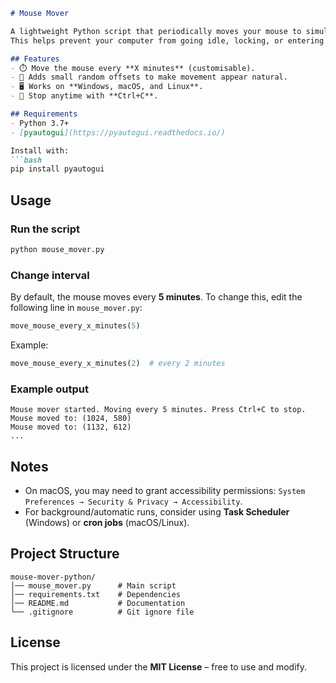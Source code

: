 ````markdown
# Mouse Mover

A lightweight Python script that periodically moves your mouse to simulate activity.  
This helps prevent your computer from going idle, locking, or entering sleep mode due to inactivity.

## Features
- ⏱️ Move the mouse every **X minutes** (customisable).
- 🎲 Adds small random offsets to make movement appear natural.
- 🖥️ Works on **Windows, macOS, and Linux**.
- 🛑 Stop anytime with **Ctrl+C**.

## Requirements
- Python 3.7+
- [pyautogui](https://pyautogui.readthedocs.io/)

Install with:
```bash
pip install pyautogui
````

## Usage

### Run the script

```bash
python mouse_mover.py
```

### Change interval

By default, the mouse moves every **5 minutes**.
To change this, edit the following line in `mouse_mover.py`:

```python
move_mouse_every_x_minutes(5)
```

Example:

```python
move_mouse_every_x_minutes(2)  # every 2 minutes
```

### Example output

```
Mouse mover started. Moving every 5 minutes. Press Ctrl+C to stop.
Mouse moved to: (1024, 580)
Mouse moved to: (1132, 612)
...
```

## Notes

* On macOS, you may need to grant accessibility permissions:
  `System Preferences → Security & Privacy → Accessibility`.
* For background/automatic runs, consider using **Task Scheduler** (Windows) or **cron jobs** (macOS/Linux).

## Project Structure

```
mouse-mover-python/
│── mouse_mover.py      # Main script
│── requirements.txt    # Dependencies
│── README.md           # Documentation
└── .gitignore          # Git ignore file
```

## License

This project is licensed under the **MIT License** – free to use and modify.

```


